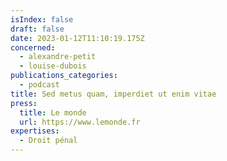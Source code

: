 ```yaml
---
isIndex: false
draft: false
date: 2023-01-12T11:10:19.175Z
concerned:
  - alexandre-petit
  - louise-dubois
publications_categories:
  - podcast
title: Sed metus quam, imperdiet ut enim vitae
press:
  title: Le monde
  url: https://www.lemonde.fr
expertises:
  - Droit pénal
---
```

